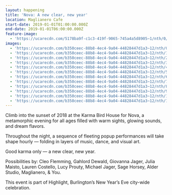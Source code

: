 ```yaml
---
layout: happening
title: 'Nova: A new clear, new year'
location: Maglianero Cafe
start-date: 2019-01-01T01:00:00.000Z
end-date: 2019-01-01T06:00:00.000Z
feature-image:
  - 'https://ucarecdn.com/5178ba9f-c1c3-419f-9065-745a4a5d8905~1/nth/0/'
images:
  - 'https://ucarecdn.com/b350ceec-88b8-4ec4-9a04-44828447d1a3~12/nth/0/'
  - 'https://ucarecdn.com/b350ceec-88b8-4ec4-9a04-44828447d1a3~12/nth/1/'
  - 'https://ucarecdn.com/b350ceec-88b8-4ec4-9a04-44828447d1a3~12/nth/2/'
  - 'https://ucarecdn.com/b350ceec-88b8-4ec4-9a04-44828447d1a3~12/nth/3/'
  - 'https://ucarecdn.com/b350ceec-88b8-4ec4-9a04-44828447d1a3~12/nth/4/'
  - 'https://ucarecdn.com/b350ceec-88b8-4ec4-9a04-44828447d1a3~12/nth/5/'
  - 'https://ucarecdn.com/b350ceec-88b8-4ec4-9a04-44828447d1a3~12/nth/6/'
  - 'https://ucarecdn.com/b350ceec-88b8-4ec4-9a04-44828447d1a3~12/nth/7/'
  - 'https://ucarecdn.com/b350ceec-88b8-4ec4-9a04-44828447d1a3~12/nth/8/'
  - 'https://ucarecdn.com/b350ceec-88b8-4ec4-9a04-44828447d1a3~12/nth/9/'
  - 'https://ucarecdn.com/b350ceec-88b8-4ec4-9a04-44828447d1a3~12/nth/10/'
  - 'https://ucarecdn.com/b350ceec-88b8-4ec4-9a04-44828447d1a3~12/nth/11/'
---
```

Climb into the sunset of 2018 at the Karma Bird House for Nova, a metamorphic evening for all ages filled with warm sights, glowing sounds, and dream flavors.

Throughout the night, a sequence of fleeting popup performances will take shape hourly — folding in layers of music, dance, and visual art.

Good karma only — a new clear, new year.

Possibilities by: Cleo Flemming, Gahlord Dewald, Giovanna Jager, Julia Maisto, Lauren Costello, Lucy Prouty, Michael Jager, Sage Horsey, Alder Studio, Maglianero, & You.



This event is part of Highlight, Burlington’s New Year’s Eve city-wide celebration.
